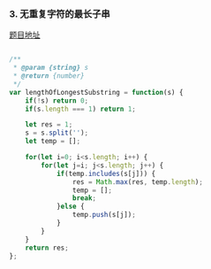 ### 3. 无重复字符的最长子串

[题目地址](https://leetcode-cn.com/problems/longest-substring-without-repeating-characters/)

```javascript

/**
 * @param {string} s
 * @return {number}
 */
var lengthOfLongestSubstring = function(s) {
    if(!s) return 0;
    if(s.length === 1) return 1;

    let res = 1;
    s = s.split('');
    let temp = [];

    for(let i=0; i<s.length; i++) {
        for(let j=i; j<s.length; j++) {
            if(temp.includes(s[j])) {
                res = Math.max(res, temp.length);
                temp = [];
                break;
            }else {
                temp.push(s[j]);
            }
        }
    }
    return res;
};

```